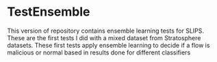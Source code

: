 # TestEnsemble
This version of repository contains ensemble learning tests for SLIPS.
These are the first tests I did with a mixed dataset from Stratosphere datasets.
These first tests apply ensemble learning to decide if a flow is malicious or normal based in results done for different classifiers
